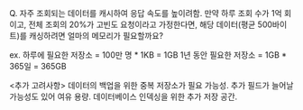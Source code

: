 Q. 자주 조회되는 데이터를 캐시하여 응답 속도를 높이려함.
만약 하루 조회 수가 1억 회이고, 전체 조회의 20%가 고빈도 요청이라고 가정한다면, 해당 데이터(평균 500바이트)를 캐싱하려면 얼마의 메모리가 필요할까요?

ex. 
하루에 필요한 저장소 = 100만 명 * 1KB = 1GB
1년 동안 필요한 저장소 = 1GB * 365일 = 365GB

<추가 고려사항>
데이터의 백업을 위한 중복 저장소가 필요 가능성.
추가 필드가 늘어날 가능성도 있어 여유 용량.
데이터베이스 인덱싱을 위한 추가 저장 공간.
